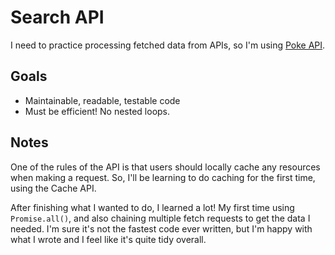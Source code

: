 # Search API
I need to practice processing fetched data from APIs, so I'm using [Poke API](https://pokeapi.co/docs/v2). 

## Goals

- Maintainable, readable, testable code
- Must be efficient! No nested loops.

## Notes

One of the rules of the API is that users should locally cache any resources when making a request. So, I'll be learning to do caching for the first time, using the Cache API.

After finishing what I wanted to do, I learned a lot! My first time using `Promise.all()`, and also chaining multiple fetch requests to get the data I needed. I'm sure it's not the fastest code ever written, but I'm happy with what I wrote and I feel like it's quite tidy overall.